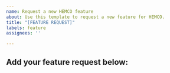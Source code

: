 ```yaml
---
name: Request a new HEMCO feature
about: Use this template to request a new feature for HEMCO.
title: "[FEATURE REQUEST]"
labels: feature
assignees: ''

---
```


## Add your feature request below:
